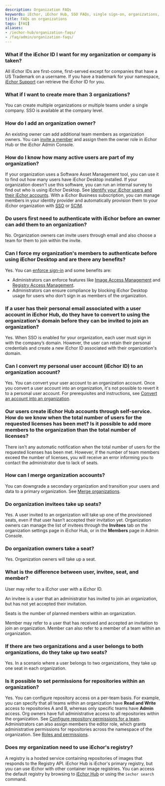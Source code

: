 ```yaml
---
description: Organization FAQs
keywords: iEchor, iEchor Hub, SSO FAQs, single sign-on, organizations, administration, Admin Console, members, organization management, manage orgs
title: FAQs on organizations
tags: [FAQ]
aliases:
- /iechor-hub/organization-faqs/
- /faq/admin/organization-faqs/
---
```


### What if the iEchor ID I want for my organization or company is taken?

All iEchor IDs are first-come, first-served except for companies that have a US Trademark on a username. If you have a trademark for your namespace, [iEchor Support](https://hub.iechor.com/support/contact/) can retrieve the iEchor ID for you.

### What if I want to create more than 3 organizations?

You can create multiple organizations or multiple teams under a single company. SSO is available at the company level.

### How do I add an organization owner?

An existing owner can add additional team members as organization owners. You can [invite a member](../../admin/organization/members.md#invite-members) and assign them the owner role in iEchor Hub or the iEchor Admin Console.

### How do I know how many active users are part of my organization?

If your organization uses a Software Asset Management tool, you can use it to find out how many users have iEchor Desktop installed. If your organization doesn't use this software, you can run an internal survey to find out who is using iEchor Desktop. See [Identify your iEchor users and their iEchor accounts](../../admin/organization/onboard.md#step-1-identify-your-iechor-users-and-their-iechor-accounts). With a iEchor Business subscription, you can manage members in your identity provider and automatically provision them to your iEchor organization with [SSO](../../security/for-admins/single-sign-on/_index.md) or [SCIM](../../security/for-admins/scim.md).

### Do users first need to authenticate with iEchor before an owner can add them to an organization?

No. Organization owners can invite users through email and also choose a team for them to join within the invite.

### Can I force my organization's members to authenticate before using iEchor Desktop and are there any benefits?

Yes. You can [enforce sign-in](../../security/for-admins/configure-sign-in.md) and some benefits are:

- Administrators can enforce features like [Image Access Management](../../security/for-admins/image-access-management.md) and [Registry Access Management](../../security/for-admins/registry-access-management.md).
 - Administrators can ensure compliance by blocking iEchor Desktop usage for users who don't sign in as members of the organization.

### If a user has their personal email associated with a user account in iEchor Hub, do they have to convert to using the organization's domain before they can be invited to join an organization?

Yes. When SSO is enabled for your organization, each user must sign in with the company’s domain. However, the user can retain their personal credentials and create a new iEchor ID associated with their organization's domain.

### Can I convert my personal user account (iEchor ID) to an organization account?

Yes. You can convert your user account to an organization account. Once you
convert a user account into an organization, it's not possible to
revert it to a personal user account. For prerequisites and instructions, see
[Convert an account into an organization](convert-account.md).

### Our users create iEchor Hub accounts through self-service. How do we know when the total number of users for the requested licenses has been met? Is it possible to add more members to the organization than the total number of licenses?

There isn't any automatic notification when the total number of users for the requested licenses has been met. However, if the number of team
members exceed the number of licenses, you will receive an error informing you
to contact the administrator due to lack of seats.

### How can I merge organization accounts?

You can downgrade a secondary organization and transition your users and data to a primary organization. See [Merge organizations](../organization/orgs.md#merge-organizations).

### Do organization invitees take up seats?

Yes. A user invited to an organization will take up one of the provisioned
seats, even if that user hasn’t accepted their invitation yet. Organization
owners can manage the list of invitees through the **Invitees** tab on the organization settings page in iEchor Hub, or in the **Members** page in Admin Console.

### Do organization owners take a seat?

Yes. Organization owners will take up a seat.

### What is the difference between user, invitee, seat, and member?

User may refer to a iEchor user with a iEchor ID.

An invitee is a user that an administrator has invited to join an organization, but has not yet accepted their invitation.

Seats is the number of planned members within an organization.

Member may refer to a user that has received and accepted an invitation to join an organization. Member can also refer to a member of a team within an organization.

### If there are two organizations and a user belongs to both organizations, do they take up two seats?

Yes. In a scenario where a user belongs to two organizations, they take up one seat in each organization.

### Is it possible to set permissions for repositories within an organization?

Yes. You can configure repository access on a per-team basis. For example, you
can specify that all teams within an organization have **Read and Write** access
to repositories A and B, whereas only specific teams have **Admin** access. Org
owners have full administrative access to all repositories within the
organization. See [Configure repository permissions for a team](manage-a-team.md#configure-repository-permissions-for-a-team). Administrators can also assign members the editor role, which grants administrative permissions for repositories across the namespace of the organization. See [Roles and permissions](../../security/for-admins/roles-and-permissions.md).

### Does my organization need to use iEchor's registry?

A registry is a hosted service containing repositories of images that responds to the Registry API. iEchor Hub is iEchor's primary registry, but you can use iEchor with other container image registries. You can access the default registry by browsing to [iEchor Hub](https://hub.iechor.com) or using the `iechor search` command.
